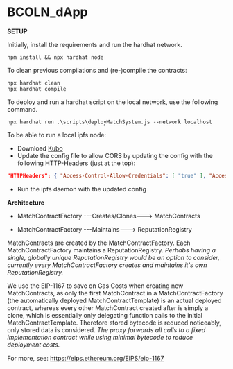 # BCOLN_dApp

**SETUP**

Initially, install the requirements and run the hardhat network.
```shell
npm install && npx hardhat node
```

To clean previous compilations and (re-)compile the contracts:

```shell
npx hardhat clean
npx hardhat compile
```

To deploy and run a hardhat script on the local network, use the following command.

```shell
npx hardhat run .\scripts\deployMatchSystem.js --network localhost
```

To be able to run a local ipfs node:
- Download [Kubo](https://docs.ipfs.tech/install/command-line/#install-official-binary-distributions)
- Update the config file to allow CORS by updating the config with the following HTTP-Headers (just at the top):
```json
"HTTPHeaders": { "Access-Control-Allow-Credentials": [ "true" ], "Access-Control-Allow-Headers": [ "Authorization" ], "Access-Control-Allow-Methods": [ "GET", "POST", "PUT", "DELETE", "OPTIONS" ], "Access-Control-Allow-Origin": [ "http://localhost:3000", "http://127.0.0.1:3000" ], "Access-Control-Expose-Headers": [ "Location", "Content-Type" ] }
```
- Run the ipfs daemon with the updated config



**Architecture**

- MatchContractFactory ---Creates/Clones---> MatchContracts

- MatchContractFactory ---Maintains---> ReputationRegistry

MatchContracts are created by the MatchContractFactory. Each MatchContractFactory maintains a ReputationRegistry. *Perhabs having a single, globally unique ReputationRegistry would be an option to consider, currently every MatchContractFactory creates and maintains it's own ReputationRegistry.*

We use the EIP-1167 to save on Gas Costs when creating new MatchContracts, as only the first MatchContract in a MatchContractFactory (the automatically deployed MatchContractTemplate) is an actual deployed contract, whereas every other MatchContract created after is simply a clone, which is essentially only delegating function calls to the initial MatchContractTemplate. Therefore stored bytecode is reduced noticeably, only stored data is considered.
*The proxy forwards all calls to a fixed implementation contract while using minimal bytecode to reduce deployment costs.*

For more, see: https://eips.ethereum.org/EIPS/eip-1167